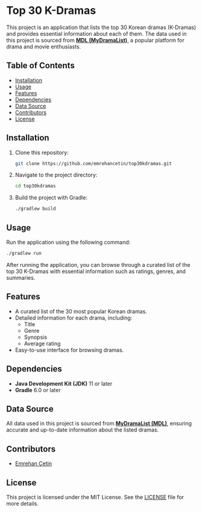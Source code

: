 
# Top 30 K-Dramas

This project is an application that lists the top 30 Korean dramas (K-Dramas) and provides essential information about each of them. The data used in this project is sourced from [**MDL (MyDramaList)**](https://mydramalist.com/), a popular platform for drama and movie enthusiasts.

## Table of Contents

- [Installation](#installation)
- [Usage](#usage)
- [Features](#features)
- [Dependencies](#dependencies)
- [Data Source](#data-source)
- [Contributors](#contributors)
- [License](#license)

## Installation

1. Clone this repository:

   ```bash
   git clone https://github.com/emrehancetin/top30kdramas.git
   ```

2. Navigate to the project directory:

   ```bash
   cd top30kdramas
   ```

3. Build the project with Gradle:

   ```bash
   ./gradlew build
   ```

## Usage

Run the application using the following command:

```bash
./gradlew run
```

After running the application, you can browse through a curated list of the top 30 K-Dramas with essential information such as ratings, genres, and summaries.

## Features

- A curated list of the 30 most popular Korean dramas.
- Detailed information for each drama, including:
  - Title
  - Genre
  - Synopsis
  - Average rating
- Easy-to-use interface for browsing dramas.

## Dependencies

- **Java Development Kit (JDK)** 11 or later
- **Gradle** 6.0 or later

## Data Source

All data used in this project is sourced from [**MyDramaList (MDL)**](https://mydramalist.com/shows/top_korean_dramas), ensuring accurate and up-to-date information about the listed dramas.

## Contributors

- [Emrehan Çetin](https://github.com/emrehancetin)

## License

This project is licensed under the MIT License. See the [LICENSE](LICENSE) file for more details.
